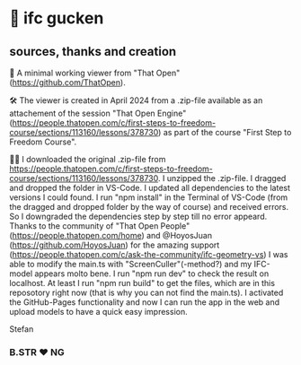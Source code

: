 # :telescope: ifc gucken

## sources, thanks and creation 

:construction: A minimal working viewer from "That Open" (https://github.com/ThatOpen).

:hammer_and_wrench: The viewer is created in April 2024 from a .zip-file available as an attachement of the session "That Open Engine" (https://people.thatopen.com/c/first-steps-to-freedom-course/sections/113160/lessons/378730) as part of the course "First Step to Freedom Course".

:mechanic: I downloaded the original .zip-file from https://people.thatopen.com/c/first-steps-to-freedom-course/sections/113160/lessons/378730. I unzipped the .zip-file. I dragged and dropped the folder in VS-Code. I updated all dependencies to the latest versions I could found. I run "npm install" in the Terminal of VS-Code (from the dragged and dropped folder by the way of course) and received errors. So I downgraded the dependencies step by step till no error appeard. Thanks to the community of "That Open People" (https://people.thatopen.com/home) and @HoyosJuan (https://github.com/HoyosJuan) for the amazing support (https://people.thatopen.com/c/ask-the-community/ifc-geometry-vs) I was able to modify the main.ts with "ScreenCuller"(-method?) and my IFC-model appears molto bene. I run "npm run dev" to check the result on localhost. At least I run "npm run build" to get the files, which are in this reposotory right now (that is why you can not find the main.ts). I activated the GitHub-Pages functionality and now I can run the app in the web and upload models to have a quick easy impression.        

Stefan
### B.STR :heart: NG
